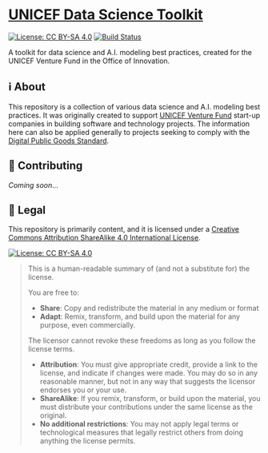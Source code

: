 [UNICEF Data Science Toolkit](https://unicef.github.io/ooi-toolkit-ds/)
=======================================================================

<!--
    Style rule: one sentence per line please!
    This makes git diffs easier to read. :)
-->

[![License: CC BY-SA 4.0][license-shield]][license-legal]
[![Build Status](https://circleci.com/gh/unicef/ooi-toolkit-ds/tree/main.svg?style=shield)](https://app.circleci.com/pipelines/github/unicef/ooi-toolkit-ds?branch=main)

A toolkit for data science and A.I. modeling best practices, created for the UNICEF Venture Fund in the Office of Innovation.


## :information_source: About

This repository is a collection of various data science and A.I. modeling best practices.
It was originally created to support [UNICEF Venture Fund](https://unicefinnovationfund.org/) start-up companies in building software and technology projects.
The information here can also be applied generally to projects seeking to comply with the [Digital Public Goods Standard](https://digitalpublicgoods.net/standard/).


## :busts_in_silhouette: Contributing

_Coming soon_…


## :memo: Legal

This repository is primarily content, and it is licensed under a [Creative Commons Attribution ShareAlike 4.0 International License][license-legal].

[![License: CC BY-SA 4.0][license-image]][license-legal]

> This is a human-readable summary of (and not a substitute for) the license.
>
> You are free to:
> * **Share**:
>   Copy and redistribute the material in any medium or format
> * **Adapt**:
>   Remix, transform, and build upon the material for any purpose, even commercially.
>
> The licensor cannot revoke these freedoms as long as you follow the license terms.
>
> * **Attribution**:
>   You must give appropriate credit, provide a link to the license, and indicate if changes were made.
>   You may do so in any reasonable manner, but not in any way that suggests the licensor endorses you or your use.
> * **ShareAlike**:
>   If you remix, transform, or build upon the material, you must distribute your contributions under the same license as the original.
> * **No additional restrictions**:
>   You may not apply legal terms or technological measures that legally restrict others from doing anything the license permits.

[license-image]: https://licensebuttons.net/l/by-sa/4.0/88x31.png
[license-legal]: https://creativecommons.org/licenses/by-sa/4.0/
[license-shield]: https://img.shields.io/badge/License-CC%20BY--SA%204.0-blue.svg
